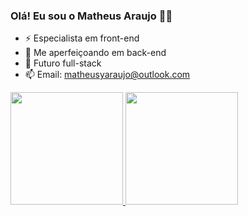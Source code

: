 ### Olá! Eu sou o Matheus Araujo 👋🏼

- ⚡ Especialista em front-end
- 🌱 Me aperfeiçoando em back-end
- 💬 Futuro full-stack
- 📫 Email: matheusyaraujo@outlook.com


<div>
  <a href="https://github.com/matheusyaraujoo">
    <img height="180em" src="https://github-readme-stats.vercel.app/api?username=matheusyaraujoo&show_icons=true&theme=chartreuse-dark"/>
    <img height="180em" src="https://github-readme-stats.vercel.app/api/top-langs/?username=matheusyaraujoo&layout=donut&show_https://github.com/anuraghazra/github-readme-stats"
    
</div>
